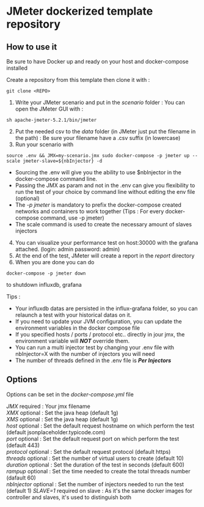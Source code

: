 # JMeter dockerized template repository

## How to use it

Be sure to have Docker up and ready on your host and docker-compose installed

Create a repository from this template
then clone it with :

```shell
git clone <REPO> 
```

1. Write your JMeter scenario and put in the *scenario* folder : You can open the JMeter GUI with :
```shell
sh apache-jmeter-5.2.1/bin/jmeter
```


2. Put the needed csv to the *data* folder (in JMeter just put the filename in the path) : Be sure your filename have a .csv suffix (in lowercase)
3. Run your scenario with

```shell
source .env && JMX=my-scenario.jmx sudo docker-compose -p jmeter up --scale jmeter-slave=${nbInjector} -d
```

- Sourcing the .env will give you the ability to use $nbInjector in the docker-compose command line.  
- Passing the JMX as param and not in the .env can give you flexibility to run the test of your choice by command line without editing the env file (optional) 
- The *-p jmeter* is mandatory to prefix the docker-compose created networks and containers to work together (Tips : For every docker-compose command, use -p jmeter)
- The scale command is used to create the necessary amount of slaves injectors


4. You can visualize your performance test on host:30000 with the grafana attached. (login: admin password: admin)
6. At the end of the test, JMeter will create a report in the *report* directory
5. When you are done you can do 
```shell
docker-compose -p jmeter down
``` 
to shutdown influxdb, grafana

Tips : 
- Your influxdb datas are persisted in the influx-grafana folder, so you can relaunch a test with your historical datas on it.  
- If you need to update your JVM configuration, you can update the environment variables in the docker compose file
- If you specified hosts / ports / protocol etc.. directly in jour jmx, the environment variable will ***NOT*** override them.
- You can run a multi injector test by changing your .env file with nbInjector=X with the number of injectors you will need  
- The number of threads defined in the .env file is ***Per Injectors***



## Options

Options can be set in the *docker-compose.yml* file

*JMX* required : Your jmx filename  
*XMX* optional : Set the java heap (default 1g)  
*XMS* optional : Set the java heap (default 1g)  
*host* optional : Set the default request hostname on which perform the test (default jsonplaceholder.typicode.com)  
*port* optional : Set the default request port on which perform the test (default 443)  
*protocol* optional : Set the default request protocol (default https)  
*threads* optional : Set the number of virtual users to create (default 10)  
*duration* optional : Set the duration of the test in seconds (default 600)  
*rampup* optional : Set the time needed to create the total threads number (dafault 60)  
*nbInjector* optional : Set the number of injectors needed to run the test (default 1)
*SLAVE=1* required on slave : As it's the same docker images for controller and slaves, it's used to distinguish both
